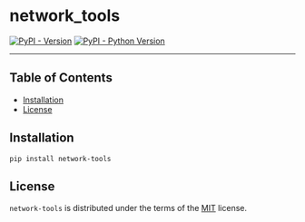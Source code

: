 # network_tools

[![PyPI - Version](https://img.shields.io/pypi/v/network-tools.svg)](https://pypi.org/project/network-tools)
[![PyPI - Python Version](https://img.shields.io/pypi/pyversions/network-tools.svg)](https://pypi.org/project/network-tools)

-----

## Table of Contents

- [Installation](#installation)
- [License](#license)

## Installation

```console
pip install network-tools
```

## License

`network-tools` is distributed under the terms of the [MIT](https://spdx.org/licenses/MIT.html) license.
